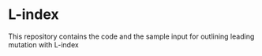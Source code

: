 # L-index
This repository contains the code and the sample input for outlining leading mutation with L-index

